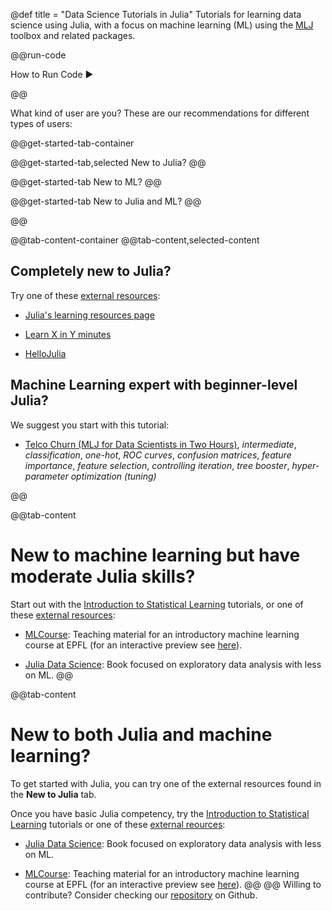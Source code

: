 @def title = "Data Science Tutorials in Julia"
Tutorials for learning data science using Julia, with a focus on machine learning (ML) using the [MLJ](https://alan-turing-institute.github.io/MLJ.jl/dev/) toolbox and related packages.

@@run-code

How to Run Code ►

@@

What kind of user are you? These are our recommendations for different types of users:

@@get-started-tab-container

  @@get-started-tab,selected
  New to Julia?
  @@

  @@get-started-tab
  New to ML?
  @@

  @@get-started-tab
  New to Julia and ML?
  @@

@@

@@tab-content-container
  @@tab-content,selected-content
  ## Completely new to Julia?

  Try one of these [external resources](/external-resources):

  - [Julia's learning resources page](https://julialang.org/learning/) 

  - [Learn X in Y minutes](https://learnxinyminutes.com/docs/julia/)

  - [HelloJulia](https://github.com/ablaom/HelloJulia.jl)


  ## Machine Learning expert with beginner-level Julia?

  We suggest you start with this tutorial:

  - [Telco Churn (MLJ for Data Scientists in Two
    Hours)](/end-to-end/telco/), *intermediate*, *classification*,
    *one-hot*, *ROC curves*, *confusion matrices*, *feature importance*,
    *feature selection*, *controlling iteration*, *tree booster*,
    *hyper-parameter optimization (tuning)*

  @@

  @@tab-content
  # New to machine learning but have moderate Julia skills?

  Start out with the [Introduction to Statistical
  Learning](/isl) tutorials, or one of
  these [external resources](/external-resources):

  - [MLCourse](https://github.com/jbrea/MLCourse): Teaching material for
    an introductory machine learning course at EPFL (for an interactive
    preview see [here](https://bio322.epfl.ch)).

  - [Julia Data
    Science](https://github.com/JuliaDataScience/JuliaDataScience): Book
    focused on exploratory data analysis with less on ML.
  @@

  @@tab-content
  # New to both Julia and machine learning?

  To get started with Julia, you can try one of the external resources found in the **New to Julia** tab.

  Once you have basic Julia competency, try the [Introduction to
  Statistical Learning](/isl)
  tutorials or one of these [external reources](/external-resources):

  - [Julia Data
    Science](https://github.com/JuliaDataScience/JuliaDataScience): Book
    focused on exploratory data analysis with less on ML.

  - [MLCourse](https://github.com/jbrea/MLCourse): Teaching material for
    an introductory machine learning course at EPFL (for an interactive
    preview see [here](https://bio322.epfl.ch)).
  @@
@@
Willing to contribute? Consider checking our [repository](https://github.com/JuliaAI/DataScienceTutorials.jl) on Github.

